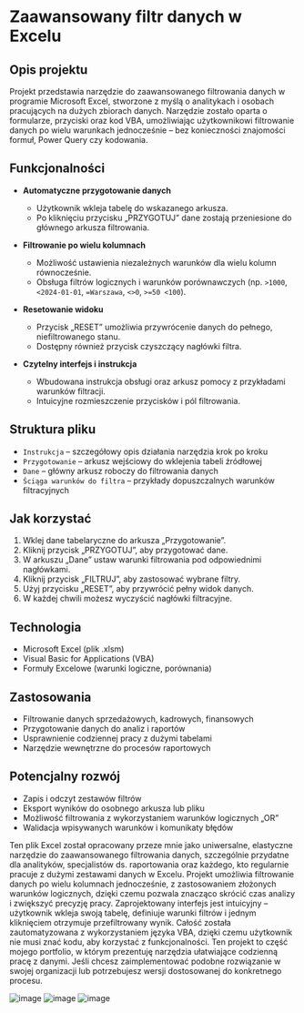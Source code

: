 # Zaawansowany filtr danych w Excelu 

## Opis projektu

Projekt przedstawia narzędzie do zaawansowanego filtrowania danych w programie Microsoft Excel, stworzone z myślą o analitykach i osobach pracujących na dużych zbiorach danych. Narzędzie zostało oparta o formularze, przyciski oraz kod VBA, umożliwiając użytkownikowi filtrowanie danych po wielu warunkach jednocześnie – bez konieczności znajomości formuł, Power Query czy kodowania.

## Funkcjonalności

- **Automatyczne przygotowanie danych**
  - Użytkownik wkleja tabelę do wskazanego arkusza.
  - Po kliknięciu przycisku „PRZYGOTUJ” dane zostają przeniesione do głównego arkusza filtrowania.

- **Filtrowanie po wielu kolumnach**
  - Możliwość ustawienia niezależnych warunków dla wielu kolumn równocześnie.
  - Obsługa filtrów logicznych i warunków porównawczych (np. `>1000`, `<2024-01-01`, `=Warszawa`, `<>0`, `>=50 <100`).

- **Resetowanie widoku**
  - Przycisk „RESET” umożliwia przywrócenie danych do pełnego, niefiltrowanego stanu.
  - Dostępny również przycisk czyszczący nagłówki filtra.

- **Czytelny interfejs i instrukcja**
  - Wbudowana instrukcja obsługi oraz arkusz pomocy z przykładami warunków filtracji.
  - Intuicyjne rozmieszczenie przycisków i pól filtrowania.

## Struktura pliku

- `Instrukcja` – szczegółowy opis działania narzędzia krok po kroku
- `Przygotowanie` – arkusz wejściowy do wklejenia tabeli źródłowej
- `Dane` – główny arkusz roboczy do filtrowania danych
- `Ściąga warunków do filtra` – przykłady dopuszczalnych warunków filtracyjnych

## Jak korzystać

1. Wklej dane tabelaryczne do arkusza „Przygotowanie”.
2. Kliknij przycisk „PRZYGOTUJ”, aby przygotować dane.
3. W arkuszu „Dane” ustaw warunki filtrowania pod odpowiednimi nagłówkami.
4. Kliknij przycisk „FILTRUJ”, aby zastosować wybrane filtry.
5. Użyj przycisku „RESET”, aby przywrócić pełny widok danych.
6. W każdej chwili możesz wyczyścić nagłówki filtracyjne.

## Technologia

- Microsoft Excel (plik .xlsm)
- Visual Basic for Applications (VBA)
- Formuły Excelowe (warunki logiczne, porównania)

## Zastosowania

- Filtrowanie danych sprzedażowych, kadrowych, finansowych
- Przygotowanie danych do analiz i raportów
- Usprawnienie codziennej pracy z dużymi tabelami
- Narzędzie wewnętrzne do procesów raportowych

## Potencjalny rozwój

- Zapis i odczyt zestawów filtrów
- Eksport wyników do osobnego arkusza lub pliku
- Możliwość filtrowania z wykorzystaniem warunków logicznych „OR”
- Walidacja wpisywanych warunków i komunikaty błędów

Ten plik Excel został opracowany przeze mnie jako uniwersalne, elastyczne narzędzie do zaawansowanego filtrowania danych, szczególnie przydatne dla analityków, specjalistów ds. raportowania oraz każdego, kto regularnie pracuje z dużymi zestawami danych w Excelu. Projekt umożliwia filtrowanie danych po wielu kolumnach jednocześnie, z zastosowaniem złożonych warunków logicznych, dzięki czemu pozwala znacząco skrócić czas analizy i zwiększyć precyzję pracy.
Zaprojektowany interfejs jest intuicyjny – użytkownik wkleja swoją tabelę, definiuje warunki filtrów i jednym kliknięciem otrzymuje przefiltrowany wynik. Całość została zautomatyzowana z wykorzystaniem języka VBA, dzięki czemu użytkownik nie musi znać kodu, aby korzystać z funkcjonalności.
Ten projekt to część mojego portfolio, w którym prezentuję narzędzia ułatwiające codzienną pracę z danymi. Jeśli chcesz zaimplementować podobne rozwiązanie w swojej organizacji lub potrzebujesz wersji dostosowanej do konkretnego procesu.

![image](https://github.com/user-attachments/assets/9f7de2b4-fbcd-464a-8906-e3f222aebb39)
![image](https://github.com/user-attachments/assets/c08e07a0-19fd-451e-9a19-818bfb2cdceb)
![image](https://github.com/user-attachments/assets/54835eea-19eb-497a-95b4-3d5297464061)



